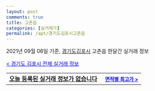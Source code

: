 ```yaml
---
layout: post
comments: true
title: 고촌읍
categories: [실거래가]
permalink: /apt/경기도김포시고촌읍
---
```


2021년 09월 06일 기준, <a href="/apt/경기도김포시">경기도김포시</a> 고촌읍 한달간 실거래 정보

<a style="color: blue;" href="/apt/경기도김포시">< 경기도 김포시 전체 실거래 정보</a>
<!---- start ---->
<table>
  <tr>
    <td colspan="4" style="font-weight: bold;"><a href="/apt/경기도김포시고촌읍{name_without_space}">오늘 등록된 실거래 정보가 없습니다</a> &nbsp;&nbsp;&nbsp; <a style="color: blue; font-size: smaller;" href="/apt/경기도김포시고촌읍{name_without_space}">면적별 최고가 ></a></td>
  </tr>
    
</table>
<!---- end ---->
    